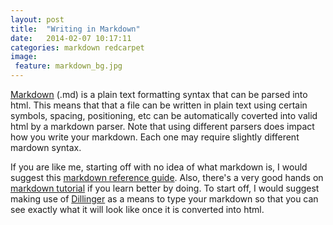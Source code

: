 ```yaml
---
layout: post
title:  "Writing in Markdown"
date:   2014-02-07 10:17:11
categories: markdown redcarpet
image:
 feature: markdown_bg.jpg
---
```


[Markdown] \(.md\) is a plain text formatting syntax that can be parsed into html.  This means that that a file can be written in plain text using certain symbols, spacing, positioning, etc can be automatically coverted into valid html by a markdown parser.  Note that using different parsers does impact how you write your markdown.  Each one may require slightly different mardown syntax. 

 If you are like me, starting off with no idea of what markdown is, I would suggest this [markdown reference guide].  Also, there's a very good hands on [markdown tutorial] if you learn better by doing.  To start off, I would suggest making use of [Dillinger] as a means to type your markdown so that you can see exactly what it will look like once it is converted into html.

 

[Markdown]: http://daringfireball.net/projects/markdown/
[markdown tutorial]: http://www.markdowntutorial.com/ 
[Dillinger]: dillinger.io
[markdown reference guide]: http://support.iawriter.com/help/kb/general-questions/markdown-syntax-reference-guide